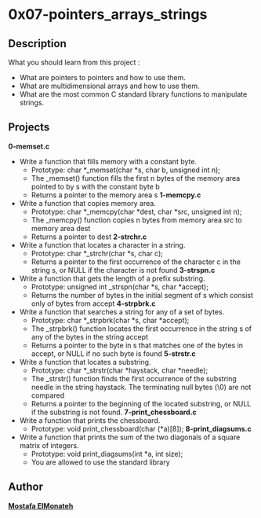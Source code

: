 # **0x07-pointers_arrays_strings**

## **Description**
What you should learn from this project :
- What are pointers to pointers and how to use them.
- What are multidimensional arrays and how to use them.
- What are the most common C standard library functions to manipulate strings.

## **Projects**
**0-memset.c**
- Write a function that fills memory with a constant byte.
    - Prototype: char *_memset(char *s, char b, unsigned int n);
    - The _memset() function fills the first n bytes of the memory area pointed to by s with the constant byte b
    - Returns a pointer to the memory area s
**1-memcpy.c**
- Write a function that copies memory area.
    - Prototype: char *_memcpy(char *dest, char *src, unsigned int n);
    - The _memcpy() function copies n bytes from memory area src to memory area dest
    - Returns a pointer to dest
**2-strchr.c**
- Write a function that locates a character in a string.
    - Prototype: char *_strchr(char *s, char c);
    - Returns a pointer to the first occurrence of the character c in the string s, or NULL if the character is not found
**3-strspn.c**
- Write a function that gets the length of a prefix substring.
    - Prototype: unsigned int _strspn(char *s, char *accept);
    - Returns the number of bytes in the initial segment of s which consist only of bytes from accept
**4-strpbrk.c**
- Write a function that searches a string for any of a set of bytes.
    - Prototype: char *_strpbrk(char *s, char *accept);
    - The _strpbrk() function locates the first occurrence in the string s of any of the bytes in the string accept
    - Returns a pointer to the byte in s that matches one of the bytes in accept, or NULL if no such byte is found
**5-strstr.c**
- Write a function that locates a substring.
    - Prototype: char *_strstr(char *haystack, char *needle);
    - The _strstr() function finds the first occurrence of the substring needle in the string haystack. The terminating null bytes (\0) are not compared
    - Returns a pointer to the beginning of the located substring, or NULL if the substring is not found.
**7-print_chessboard.c**
- Write a function that prints the chessboard.
    - Prototype: void print_chessboard(char (*a)[8]);
**8-print_diagsums.c**
- Write a function that prints the sum of the two diagonals of a square matrix of integers.
    - Prototype: void print_diagsums(int *a, int size);
    - You are allowed to use the standard library

## **Author**
**[Mostafa ElMonateh](https://github.com/Mostafa-ElMonateh)**
